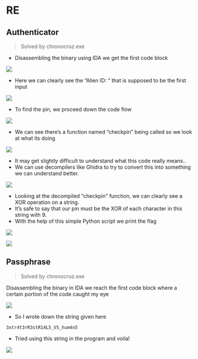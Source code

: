 # RE

## Authenticator

> Solved by chronocruz.exe

* Disassembling the binary using IDA we get the first code block

![](https://i.imgur.com/ifoeGHl.png)

* Here we can clearly see the “Alien ID: “ that is supposed to be the first input

![](https://i.imgur.com/ReAIN8e.png)

* To find the pin, we proceed down the code flow

![](https://i.imgur.com/ebv9Vul.png)

* We can see there’s a function named “checkpin” being called so we look at what its doing

![](https://i.imgur.com/WWwUY4d.png)

* It may get slightly difficult to understand what this code really means..
* We can use decompilers like Ghidra to try to convert this into something we can understand better.

![](https://i.imgur.com/kYm2D9l.png)

* Looking at the decompiled “checkpin” function, we can clearly see a XOR operation on a string.
* It’s safe to say that our pin must be the XOR of each character in this string with 9.
* With the help of this simple Python script we print the flag

![](https://i.imgur.com/m8xdTtn.png)

![](https://i.imgur.com/L1LwiNM.png)

## Passphrase

> Solved by chronocruz.exe

Disassembling the binary in IDA we reach the first code block where a certain portion of the code caught my eye

![](https://i.imgur.com/rCnB49a.png)

* So I wrote down the string given here

```
3xtr4t3rR3stR14L5_VS_hum4n5
```

* Tried using this string in the program and voila!

![](https://i.imgur.com/04dcCGF.png)